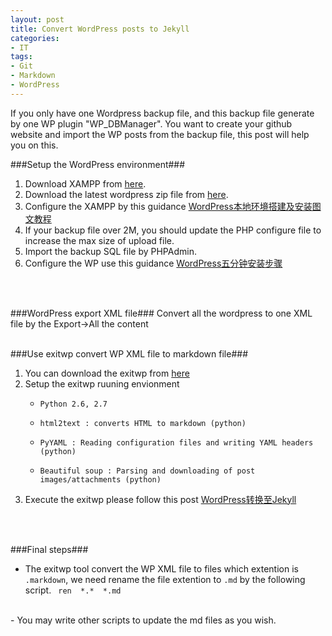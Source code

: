 ```yaml
---
layout: post
title: Convert WordPress posts to Jekyll
categories:
- IT
tags:
- Git
- Markdown
- WordPress
---
```


If you only have one Wordpress backup file, and this backup file generate by one WP plugin "WP_DBManager". You want to create your github website and import the WP posts from the backup file, this post will help you on this.
<br/>



###Setup the WordPress environment###
1. Download XAMPP from [here][1].
2. Download the latest wordpress zip file from [here][2].
3. Configure the XAMPP by this guidance [WordPress本地环境搭建及安装图文教程][3]
4. If your backup file over 2M, you should update the PHP configure file to increase the max size of upload file.
5. Import the backup SQL file by PHPAdmin.
6. Configure the WP use this guidance [WordPress五分钟安装步骤][4]
<br/>
<br/>

###WordPress export XML file###
Convert all the wordpress to one XML file by the Export->All the content 
<br/>
<br/>

###Use exitwp convert WP XML file to markdown file###

 1. You can download the exitwp from [here][5]
 2. Setup the exitwp ruuning envionment
     -     Python 2.6, 2.7
     -     html2text : converts HTML to markdown (python)
     -     PyYAML : Reading configuration files and writing YAML headers (python)
     -     Beautiful soup : Parsing and downloading of post images/attachments (python)
 3. Execute the exitwp please follow this post  [WordPress转换至Jekyll][6]
<br/>
<br/>

###Final steps###

 -   The exitwp tool convert the WP XML file to files which extention is `.markdown`, we need rename the file extention to `.md` by the following script.
` ren  *.*  *.md`
<br/>
 -   You may write other scripts to update the md files as you wish.
<br/>
<br/>


  [1]: http://www.apachefriends.org/zh_cn/xampp.html
  [2]: http://wordpress.org/download/
  [3]: http://jingyan.baidu.com/article/90bc8fc82098def653640c88.html
  [4]: http://xuui.net/wordpress/wordpress-install.html
  [5]: https://github.com/thomasf/exitwp
  [6]: http://aotee.com/wordpress-conversion-to-jekyll
